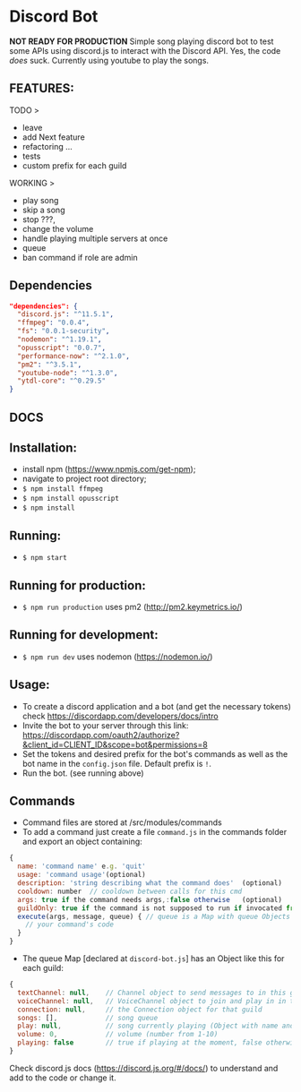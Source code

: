 # Discord Bot
**NOT READY FOR PRODUCTION**
 Simple song playing discord bot to test some APIs using discord.js to interact with the Discord API.
 Yes, the code _does_ suck.
 Currently using youtube to play the songs.

 ## FEATURES:

TODO >
 - leave
 - add Next feature
 - refactoring ...
 - tests
 - custom prefix for each guild

WORKING >
 - play song
 - skip a song
 - stop ???,
 - change the volume
 - handle playing multiple servers at once
 - queue
 - ban command if role are admin

## Dependencies
```JSON
"dependencies": {
  "discord.js": "^11.5.1",
  "ffmpeg": "0.0.4",
  "fs": "0.0.1-security",
  "nodemon": "^1.19.1",
  "opusscript": "0.0.7",
  "performance-now": "^2.1.0",
  "pm2": "^3.5.1",
  "youtube-node": "^1.3.0",
  "ytdl-core": "^0.29.5"
}
```

## DOCS

## Installation:
 - install npm (https://www.npmjs.com/get-npm);
 - navigate to project root directory;
 - `$ npm install ffmpeg`
 - `$ npm install opusscript`
 - `$ npm install`

## Running:
 - `$ npm start`

## Running for production:
- `$ npm run production`  uses pm2 (http://pm2.keymetrics.io/)

## Running for development:
  - `$ npm run dev`  uses nodemon (https://nodemon.io/)

## Usage:
 - To create a discord application and a bot (and get the necessary tokens) check https://discordapp.com/developers/docs/intro
 - Invite the bot to your server through this link: https://discordapp.com/oauth2/authorize?&client_id=CLIENT_ID&scope=bot&permissions=8
 - Set the tokens and desired prefix for the bot's commands
 as well as the bot name in the `config.json` file. Default prefix is `!`.
 - Run the bot. (see running above)

 ## Commands
 - Command files are stored at /src/modules/commands
 - To add a command just create a file `command.js` in the commands folder and export an object containing:
```JavaScript
{
  name: 'command name' e.g. 'quit'
  usage: 'command usage'(optional)
  description: 'string describing what the command does'  (optional)
  cooldown: number  // cooldown between calls for this cmd
  args: true if the command needs args,:false otherwise   (optional)
  guildOnly: true if the command is not supposed to run if invocated from a DM (optional)
  execute(args, message, queue) { // queue is a Map with queue Objects
    // your command's code
  }
}
```

- The queue Map [declared at `discord-bot.js`] has an Object like this for each guild:

```JavaScript
{
  textChannel: null,    // Channel object to send messages to in this guild
  voiceChannel: null,   // VoiceChannel object to join and play in in this guild
  connection: null,     // the Connection object for that guild
  songs: [],            // song queue
  play: null,           // song currently playing (Object with name and youtube url (both strings)
  volume: 0,            // volume (number from 1-10)
  playing: false        // true if playing at the moment, false otherwise
}
```


Check discord.js docs (https://discord.js.org/#/docs/) to understand and add to the code or change it.

